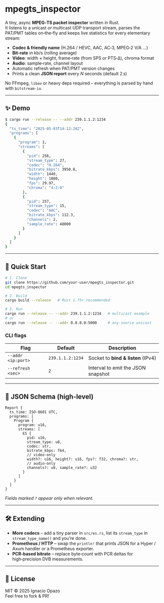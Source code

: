# mpegts_inspector

A tiny, async **MPEG‑TS packet inspector** written in Rust.  
It listens to a unicast *or* multicast UDP transport stream, parses the PAT/PMT
tables on‑the‑fly and keeps live statistics for every elementary stream:

* **Codec & friendly name** (H.264 / HEVC, AAC, AC‑3, MPEG‑2 V/A …)  
* **Bit‑rate** in kb/s (rolling average)  
* **Video**: width × height, frame‑rate (from SPS or PTS‑Δ), chroma format  
* **Audio**: sample‑rate, channel layout  
* Automatic refresh when PAT/PMT version changes  
* Prints a clean **JSON report** every _N_ seconds (default 2 s)

No FFmpeg, `libav` or heavy deps required – everything is parsed by hand with
`bitstream‑io`.

---

## ✨ Demo

```bash
$ cargo run --release -- --addr 239.1.1.2:1234
{
  "ts_time": "2025-05-03T14:12:20Z",
  "programs": [
    {
      "program": 1,
      "streams": [
        {
          "pid": 256,
          "stream_type": 27,
          "codec": "H.264",
          "bitrate_kbps": 3950.8,
          "width": 1440,
          "height": 1080,
          "fps": 29.97,
          "chroma": "4:2:0"
        },
        {
          "pid": 257,
          "stream_type": 15,
          "codec": "AAC",
          "bitrate_kbps": 112.3,
          "channels": 2,
          "sample_rate": 48000
        }
      ]
    }
  ]
}
```

---

## 🚀 Quick Start

```bash
# 1. Clone
git clone https://github.com/your-user/mpegts_inspector.git
cd mpegts_inspector

# 2. Build
cargo build --release   # Rust 1.75+ recommended

# 3. Run
cargo run --release -- --addr 239.1.1.2:1234   # multicast example
# or
cargo run --release -- --addr 0.0.0.0:5000     # any-source unicast
```

### CLI flags

| Flag               | Default          | Description                                  |
|--------------------|------------------|----------------------------------------------|
| `--addr <ip:port>` | `239.1.1.2:1234` | Socket to **bind & listen** (IPv4)           |
| `--refresh <sec>`  | `2`              | Interval to emit the JSON snapshot           |

---

## 📝  JSON Schema (high‑level)

```text
Report {
  ts_time: ISO‑8601 UTC,
  programs: [
    Program {
      program: u16,
      streams: [
        ES {
          pid: u16,
          stream_type: u8,
          codec: str,
          bitrate_kbps: f64,
          // video‑only
          width?: u16, height?: u16, fps?: f32, chroma?: str,
          // audio‑only
          channels?: u8, sample_rate?: u32
        }
      ]
    }
  ]
}
```

*Fields marked `?` appear only when relevant.*

---

## 🛠  Extending

* **More codecs** – add a tiny parser in `src/es.rs`, list its `stream_type`
  in `stream_type_name()` and you’re done.
* **Prometheus / HTTP** – swap the `println!` that prints JSON for a Hyper /
  Axum handler or a Prometheus exporter.
* **PCR‑based bitrate** – replace byte‑count with PCR deltas for high‑precision
  DVB measurements.

---

## 📜  License

MIT © 2025 Ignacio Opazo  
Feel free to fork & PR!
